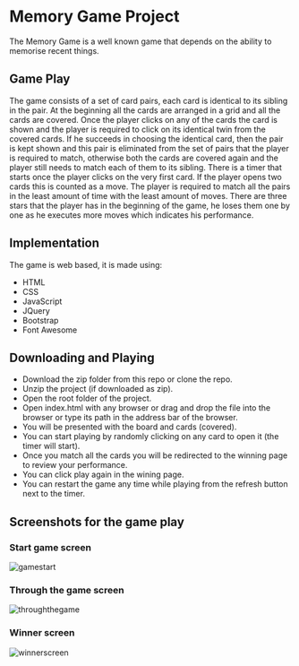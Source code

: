 # Memory Game Project

The Memory Game is a well known game that depends on the ability to memorise recent things.

## Game Play
The game consists of a set of card pairs, each card is identical to its sibling in the pair. At the beginning all the cards are arranged in a grid and all the cards are covered.
Once the player clicks on any of the cards the card is shown and the player is required to click on its identical twin from the covered cards.
If he succeeds in choosing the identical card, then the pair is kept shown and this pair is eliminated from the set of pairs that the player is required to match, otherwise both the cards are covered again and the player still needs to match each of them to its sibling.
There is a timer that starts once the player clicks on the very first card.
If the player opens two cards this is counted as a move.
The player is required to match all the pairs in the least amount of time with the least amount of moves.
There are three stars that the player has in the beginning of the game, he loses them one by one as he executes more moves which indicates his performance.

## Implementation
The game is web based, it is made using:
* HTML
* CSS
* JavaScript
* JQuery
* Bootstrap
* Font Awesome

## Downloading and Playing
* Download the zip folder from this repo or clone the repo.
* Unzip the project (if downloaded as zip).
* Open the root folder of the project.
* Open index.html with any browser or drag and drop the file into the browser or type its path in the address bar of the browser.
* You will be presented with the board and cards (covered).
* You can start playing by randomly clicking on any card to open it (the timer will start).
* Once you match all the cards you will be redirected to the winning page to review your performance.
* You can click play again in the wining page.
* You can restart the game any time while playing from the refresh button next to the timer.

## Screenshots for the game play

### Start game screen
![gamestart](https://user-images.githubusercontent.com/22919916/33531102-80d88ca8-d891-11e7-81b2-38f0e51d100c.png)

### Through the game screen
![throughthegame](https://user-images.githubusercontent.com/22919916/33531110-b2006da0-d891-11e7-977b-3fe836ca8761.png)

### Winner screen
![winnerscreen](https://user-images.githubusercontent.com/22919916/33531118-c412d32a-d891-11e7-8352-e3b2fe6efb77.png)
